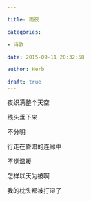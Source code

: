 ```yaml
---

title: 雨夜

categories:

- 诗歌

date: 2015-09-11 20:32:58

author: Herb

draft: true
---
```




夜织满整个天空



线头垂下来



不分明



行走在昏暗的连廊中



不觉温暖



怎样以天为被啊



我的枕头都被打湿了

